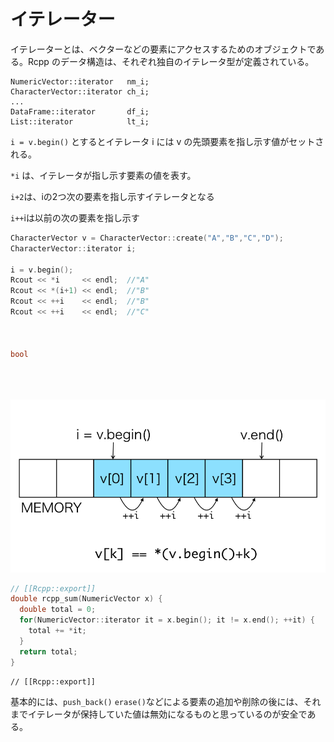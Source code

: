 # イテレーター

イテレーターとは、ベクターなどの要素にアクセスするためのオブジェクトである。Rcpp のデータ構造は、それぞれ独自のイテレータ型が定義されている。

```
NumericVector::iterator   nm_i;
CharacterVector::iterator ch_i;
...
DataFrame::iterator       df_i;
List::iterator            lt_i;
```

`i = v.begin()` とするとイテレータ i には v の先頭要素を指し示す値がセットされる。

`*i` は、イテレータが指し示す要素の値を表す。

`i+2`は、iの2つ次の要素を指し示すイテレータとなる

`i++`iは以前の次の要素を指し示す

```cpp
CharacterVector v = CharacterVector::create("A","B","C","D");
CharacterVector::iterator i;

i = v.begin();
Rcout << *i     << endl;  //"A"
Rcout << *(i+1) << endl;  //"B"
Rcout << ++i    << endl;  //"B"
Rcout << ++i    << endl;  //"C"



bool 





```
![](iterator.png)

```cpp
// [[Rcpp::export]]
double rcpp_sum(NumericVector x) {
  double total = 0;
  for(NumericVector::iterator it = x.begin(); it != x.end(); ++it) {
    total += *it;
  }
  return total;
}
```

```
// [[Rcpp::export]]

```


基本的には、`push_back()` `erase()`などによる要素の追加や削除の後には、それまでイテレータが保持していた値は無効になるものと思っているのが安全である。


